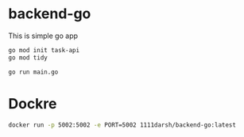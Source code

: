 # backend-go
This is simple go app
```bash
go mod init task-api
go mod tidy

go run main.go
```


# Dockre

```bash
docker run -p 5002:5002 -e PORT=5002 1111darsh/backend-go:latest

 ```